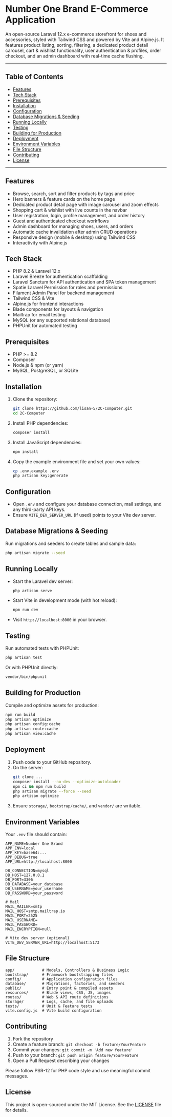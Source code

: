 # Number One Brand E-Commerce Application

An open-source Laravel 12.x e-commerce storefront for shoes and accessories, styled with Tailwind CSS and powered by Vite and Alpine.js. It features product listing, sorting, filtering, a dedicated product detail carousel, cart & wishlist functionality, user authentication & profiles, order checkout, and an admin dashboard with real-time cache flushing.

---

## Table of Contents

- [Features](#features)
- [Tech Stack](#tech-stack)
- [Prerequisites](#prerequisites)
- [Installation](#installation)
- [Configuration](#configuration)
- [Database Migrations & Seeding](#database-migrations--seeding)
- [Running Locally](#running-locally)
- [Testing](#testing)
- [Building for Production](#building-for-production)
- [Deployment](#deployment)
- [Environment Variables](#environment-variables)
- [File Structure](#file-structure)
- [Contributing](#contributing)
- [License](#license)

---

## Features

- Browse, search, sort and filter products by tags and price
- Hero banners & feature cards on the home page
- Dedicated product detail page with image carousel and zoom effects
- Shopping cart & wishlist with live counts in the navbar
- User registration, login, profile management, and order history
- Guest and authenticated checkout workflows
- Admin dashboard for managing shoes, users, and orders
- Automatic cache invalidation after admin CRUD operations
- Responsive design (mobile & desktop) using Tailwind CSS
- Interactivity with Alpine.js

## Tech Stack

- PHP 8.2 & Laravel 12.x
- Laravel Breeze for authentication scaffolding
- Laravel Sanctum for API authentication and SPA token management
- Spatie Laravel Permission for roles and permissions
- Filament Admin Panel for backend management
- Tailwind CSS & Vite
- Alpine.js for frontend interactions
- Blade components for layouts & navigation
- Mailtrap for email testing
- MySQL (or any supported relational database)
- PHPUnit for automated testing

## Prerequisites

- PHP >= 8.2
- Composer
- Node.js & npm (or yarn)
- MySQL, PostgreSQL, or SQLite

## Installation

1. Clone the repository:
    ```bash
    git clone https://github.com/lisan-5/2C-Computer.git
    cd 2C-Computer
    ```
2. Install PHP dependencies:
    ```bash
    composer install
    ```
3. Install JavaScript dependencies:
    ```bash
    npm install
    ```
4. Copy the example environment file and set your own values:
    ```bash
    cp .env.example .env
    php artisan key:generate
    ```

## Configuration

- Open `.env` and configure your database connection, mail settings, and any third-party API keys.
- Ensure `VITE_DEV_SERVER_URL` (if used) points to your Vite dev server.

## Database Migrations & Seeding

Run migrations and seeders to create tables and sample data:

```bash
php artisan migrate --seed
```

## Running Locally

- Start the Laravel dev server:
  ```bash
  php artisan serve
  ```
- Start Vite in development mode (with hot reload):
  ```bash
  npm run dev
  ```
- Visit `http://localhost:8000` in your browser.

## Testing

Run automated tests with PHPUnit:

```bash
php artisan test
```

Or with PHPUnit directly:

```bash
vendor/bin/phpunit
```

## Building for Production

Compile and optimize assets for production:

```bash
npm run build
php artisan optimize
php artisan config:cache
php artisan route:cache
php artisan view:cache
```

## Deployment

1. Push code to your GitHub repository.
2. On the server:
   ```bash
   git clone ...
   composer install --no-dev --optimize-autoloader
   npm ci && npm run build
   php artisan migrate --force --seed
   php artisan optimize
   ```
3. Ensure `storage/`, `bootstrap/cache/`, and `vendor/` are writable.

## Environment Variables

Your `.env` file should contain:

```env
APP_NAME=Number One Brand
APP_ENV=local
APP_KEY=base64:...
APP_DEBUG=true
APP_URL=http://localhost:8000

DB_CONNECTION=mysql
DB_HOST=127.0.0.1
DB_PORT=3306
DB_DATABASE=your_database
DB_USERNAME=your_username
DB_PASSWORD=your_password

# Mail
MAIL_MAILER=smtp
MAIL_HOST=smtp.mailtrap.io
MAIL_PORT=2525
MAIL_USERNAME=
MAIL_PASSWORD=
MAIL_ENCRYPTION=null

# Vite dev server (optional)
VITE_DEV_SERVER_URL=http://localhost:5173
```

## File Structure

```text
app/            # Models, Controllers & Business Logic
bootstrap/      # Framework bootstrapping files
config/         # Application configuration files
database/       # Migrations, factories, and seeders
public/         # Entry point & compiled assets
resources/      # Blade views, CSS, JS, images
routes/         # Web & API route definitions
storage/        # Logs, cache, and file uploads
tests/          # Unit & Feature tests
vite.config.js  # Vite build configuration
```

## Contributing

1. Fork the repository
2. Create a feature branch: `git checkout -b feature/YourFeature`
3. Commit your changes: `git commit -m 'Add new feature'`
4. Push to your branch: `git push origin feature/YourFeature`
5. Open a Pull Request describing your changes

Please follow PSR-12 for PHP code style and use meaningful commit messages.

## License

This project is open-sourced under the MIT License. See the [LICENSE](LICENSE) file for details.
